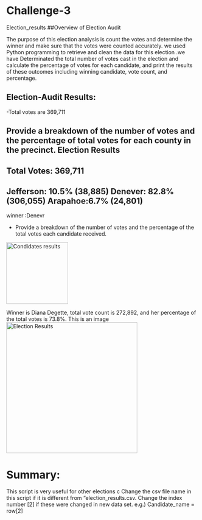 # Challenge-3
Election_results
##Overview of Election Audit

The purpose of this election  analysis is count the votes and  determine the winner and make sure that  the votes were counted accurately.
we used  Python programming to retrieve and clean the data for this  election .we have Determinated the total number of votes cast in the election and calculate the percentage of votes for each candidate, and print the results of these outcomes including winning candidate, vote count, and percentage.

## Election-Audit Results:

-Total votes are 369,711 

Provide a breakdown of the number of votes and the percentage of total votes for each county in the precinct. 
Election Results
-------------------------
Total Votes: 369,711
-------------------------
Jefferson: 10.5% (38,885)
Denever: 82.8% (306,055)
Arapahoe:6.7% (24,801)
-----------------------
winner :Denevr 
- Provide a breakdown of the number of votes and the percentage of the total votes each candidate received.
<img width="162" alt="Condidates results" src="https://user-images.githubusercontent.com/93894919/146712698-edfbc8fc-73bb-4afd-9089-fe7e3d8cb059.PNG">

 
Winner is Diana Degette, total vote count is 272,892, and her percentage of the total votes is 73.8%. This is an image
<img width="344" alt="Election Results" src="https://user-images.githubusercontent.com/93894919/146712656-a033e492-6993-4edd-b710-111d35a6461c.PNG">

# Summary: 
 This script is very useful for other elections  c
Change the csv file name in this script if it is different from “election_results.csv.
Change the index number [2] if these were changed in new data set. e.g.) Candidate_name = row[2]
